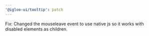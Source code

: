 ```yaml
---
'@igloo-ui/tooltip': patch
---
```


Fix: Changed the mouseleave event to use native js so it works with disabled elements as children.
